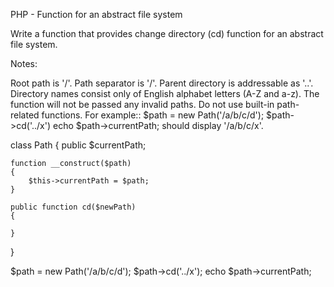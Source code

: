 PHP - Function for an abstract file system

Write a function that provides change directory (cd) function for an abstract file system.

Notes:

Root path is '/'.
Path separator is '/'.
Parent directory is addressable as '..'.
Directory names consist only of English alphabet letters (A-Z and a-z).
The function will not be passed any invalid paths.
Do not use built-in path-related functions.
For example::
$path = new Path('/a/b/c/d');
$path->cd('../x')
echo $path->currentPath;
should display '/a/b/c/x'.

class Path
{
    public $currentPath;

    function __construct($path)
    {
        $this->currentPath = $path;
    }

    public function cd($newPath)
    {

    }
}

$path = new Path('/a/b/c/d');
$path->cd('../x');
echo $path->currentPath;